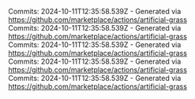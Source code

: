 Commits: 2024-10-11T12:35:58.539Z - Generated via https://github.com/marketplace/actions/artificial-grass
<br>
Commits: 2024-10-11T12:35:58.539Z - Generated via https://github.com/marketplace/actions/artificial-grass
<br>
Commits: 2024-10-11T12:35:58.539Z - Generated via https://github.com/marketplace/actions/artificial-grass
<br>
Commits: 2024-10-11T12:35:58.539Z - Generated via https://github.com/marketplace/actions/artificial-grass
<br>
Commits: 2024-10-11T12:35:58.539Z - Generated via https://github.com/marketplace/actions/artificial-grass
<br>
